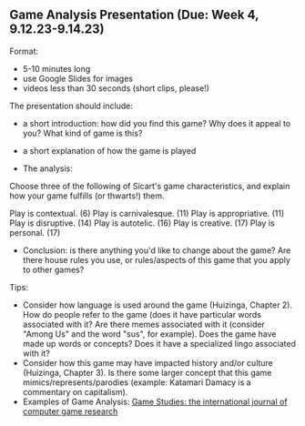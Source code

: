 ## Game Analysis Presentation (Due: Week 4, 9.12.23-9.14.23)

Format: 
- 5-10 minutes long
- use Google Slides for images
- videos less than 30 seconds (short clips, please!)

The presentation should include:

- a short introduction: how did you find this game? Why does it appeal to you? What kind of game is this?

- a short explanation of how the game is played

- The analysis:

Choose three of the following of Sicart's game characteristics, and explain how your game fulfills (or thwarts!) them. 

Play is contextual. (6)
Play is carnivalesque. (11)
Play is appropriative. (11)
Play is disruptive. (14)
Play is autotelic. (16)
Play is creative. (17)
Play is personal. (17)

- Conclusion: is there anything you'd like to change about the game? Are there house rules you use, or rules/aspects of this game that you apply to other games?

Tips:

- Consider how language is used around the game (Huizinga, Chapter 2). How do people refer to the game (does it have particular words associated with it? Are there memes associated with it (consider "Among Us" and the word "sus", for example). Does the game have made up words or concepts? Does it have a specialized lingo associated with it?
- Consider how this game may have impacted history and/or culture (Huizinga, Chapter 3). Is there some larger concept that this game mimics/represents/parodies (example: Katamari Damacy is a commentary on capitalism).
- Examples of Game Analysis: [Game Studies: the international journal of computer game research](https://gamestudies.org/2302)
